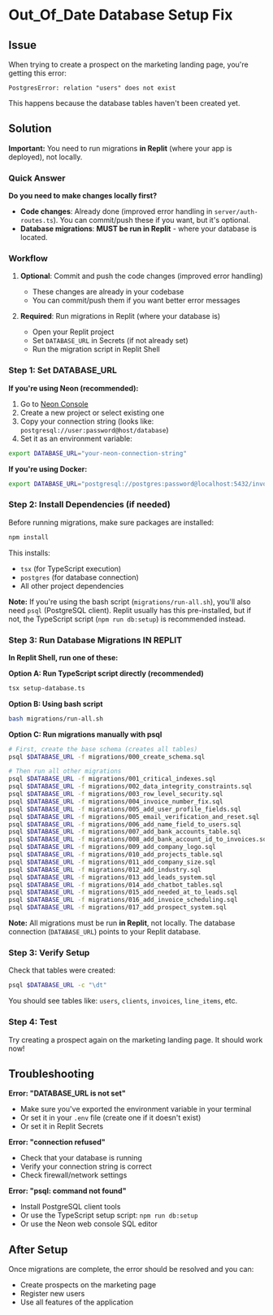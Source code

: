 # Out_Of_Date Database Setup Fix

## Issue
When trying to create a prospect on the marketing landing page, you're getting this error:
```
PostgresError: relation "users" does not exist
```

This happens because the database tables haven't been created yet.

## Solution

**Important:** You need to run migrations **in Replit** (where your app is deployed), not locally.

### Quick Answer

**Do you need to make changes locally first?**
- **Code changes**: Already done (improved error handling in `server/auth-routes.ts`). You can commit/push these if you want, but it's optional.
- **Database migrations**: **MUST be run in Replit** - where your database is located.

### Workflow

1. **Optional**: Commit and push the code changes (improved error handling)
   - These changes are already in your codebase
   - You can commit/push them if you want better error messages

2. **Required**: Run migrations in Replit (where your database is)
   - Open your Replit project
   - Set `DATABASE_URL` in Secrets (if not already set)
   - Run the migration script in Replit Shell

### Step 1: Set DATABASE_URL

**If you're using Neon (recommended):**
1. Go to [Neon Console](https://console.neon.tech)
2. Create a new project or select existing one
3. Copy your connection string (looks like: `postgresql://user:password@host/database`)
4. Set it as an environment variable:

```bash
export DATABASE_URL="your-neon-connection-string"
```

**If you're using Docker:**
```bash
export DATABASE_URL="postgresql://postgres:password@localhost:5432/invoice_db"
```

### Step 2: Install Dependencies (if needed)

Before running migrations, make sure packages are installed:

```bash
npm install
```

This installs:
- `tsx` (for TypeScript execution)
- `postgres` (for database connection)
- All other project dependencies

**Note:** If you're using the bash script (`migrations/run-all.sh`), you'll also need `psql` (PostgreSQL client). Replit usually has this pre-installed, but if not, the TypeScript script (`npm run db:setup`) is recommended instead.

### Step 3: Run Database Migrations IN REPLIT

**In Replit Shell, run one of these:**

**Option A: Run TypeScript script directly (recommended)**
```bash
tsx setup-database.ts
```

**Option B: Using bash script**
```bash
bash migrations/run-all.sh
```

**Option C: Run migrations manually with psql**
```bash
# First, create the base schema (creates all tables)
psql $DATABASE_URL -f migrations/000_create_schema.sql

# Then run all other migrations
psql $DATABASE_URL -f migrations/001_critical_indexes.sql
psql $DATABASE_URL -f migrations/002_data_integrity_constraints.sql
psql $DATABASE_URL -f migrations/003_row_level_security.sql
psql $DATABASE_URL -f migrations/004_invoice_number_fix.sql
psql $DATABASE_URL -f migrations/005_add_user_profile_fields.sql
psql $DATABASE_URL -f migrations/005_email_verification_and_reset.sql
psql $DATABASE_URL -f migrations/006_add_name_field_to_users.sql
psql $DATABASE_URL -f migrations/007_add_bank_accounts_table.sql
psql $DATABASE_URL -f migrations/008_add_bank_account_id_to_invoices.sql
psql $DATABASE_URL -f migrations/009_add_company_logo.sql
psql $DATABASE_URL -f migrations/010_add_projects_table.sql
psql $DATABASE_URL -f migrations/011_add_company_size.sql
psql $DATABASE_URL -f migrations/012_add_industry.sql
psql $DATABASE_URL -f migrations/013_add_leads_system.sql
psql $DATABASE_URL -f migrations/014_add_chatbot_tables.sql
psql $DATABASE_URL -f migrations/015_add_needed_at_to_leads.sql
psql $DATABASE_URL -f migrations/016_add_invoice_scheduling.sql
psql $DATABASE_URL -f migrations/017_add_prospect_system.sql
```

**Note:** All migrations must be run **in Replit**, not locally. The database connection (`DATABASE_URL`) points to your Replit database.

### Step 3: Verify Setup

Check that tables were created:
```bash
psql $DATABASE_URL -c "\dt"
```

You should see tables like: `users`, `clients`, `invoices`, `line_items`, etc.

### Step 4: Test

Try creating a prospect again on the marketing landing page. It should work now!

## Troubleshooting

**Error: "DATABASE_URL is not set"**
- Make sure you've exported the environment variable in your terminal
- Or set it in your `.env` file (create one if it doesn't exist)
- Or set it in Replit Secrets

**Error: "connection refused"**
- Check that your database is running
- Verify your connection string is correct
- Check firewall/network settings

**Error: "psql: command not found"**
- Install PostgreSQL client tools
- Or use the TypeScript setup script: `npm run db:setup`
- Or use the Neon web console SQL editor

## After Setup

Once migrations are complete, the error should be resolved and you can:
- Create prospects on the marketing page
- Register new users
- Use all features of the application

